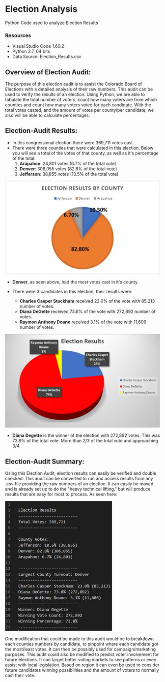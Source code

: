# Election Analysis
Python Code used to analyze Election Results

### Resources
- Visual Studio Code 1.60.2
- Python 3.7, 64 bits
- Data Source: Election_Results.csv

## Overview of Election Audit:

The purpose of this election audit is to assist the Colorado Board of Elections with a detailed analysis of their raw numbers. This audit can be used to verify the results of an election. Using Python, we are able to tabulate the total number of voters, count how many voters are from which counties and count how many voters voted for each candidate. With the total votes casted, and the amount of votes per county/per candidate, we also will be able to calculate percentages. 

## Election-Audit Results: 
- In this congressional election there were 369,711 votes cast.
- There were three counties that were calculated in this election. Below you will see a total of the votes of that county, as well as it's percentage of the total.
    1. **Arapahoe**: 24,801 votes (6.7% of the total vote) 
    2. **Denver**: 306,055 votes (82.8% of the total vote)
    3. **Jefferson**: 38,855 votes (10.5% of the total vote)

![](Resources/Election_Results_Pie_by_County.png)

- **Denver**, as seen above, had the most votes cast in it's county.

- There were 3 candidates in this election, their results were:
    - **Charles Casper Stockham** received 23.0% of the vote with 85,213 number of votes.
    - **Diana DeGette** received 73.8% of the vote with 272,892 number of votes.
    - **Raymon Anthony Doane** received 3.1% of the vote with 11,606 number of votes.

![](Resources/Election_Results_Pie.png)

- **Diana Degette** is the winner of the election with 272,892 votes. This was 73.8% of the total vote. More than 2/3 of the total vote and approaching 3/4.

## Election-Audit Summary: 
Using this Election Audit, election results can easily be verified and double checked. This audit can be converted to run and access results from any .csv file providing the raw numbers of an election. It can easily be moved and is already set up to do the "heavy technical lifting," but will produce results that are easy for most to process. As seen here:

![](Resources/Election_Results.png)

One modification that could be made to this audit would be to breakdown each counties numbers by candidate, to pinpoint where each candidate got the most/least votes. It can then be possibly used for campaign/marketing purposes. This audit could also be modified to predict voter involvement for future elections. It can target better voting markets to see patterns or even assist with local legislation. Based on region it can even be used to consider future candidates winning possibilities and the amount of voters to normally cast their vote. 

